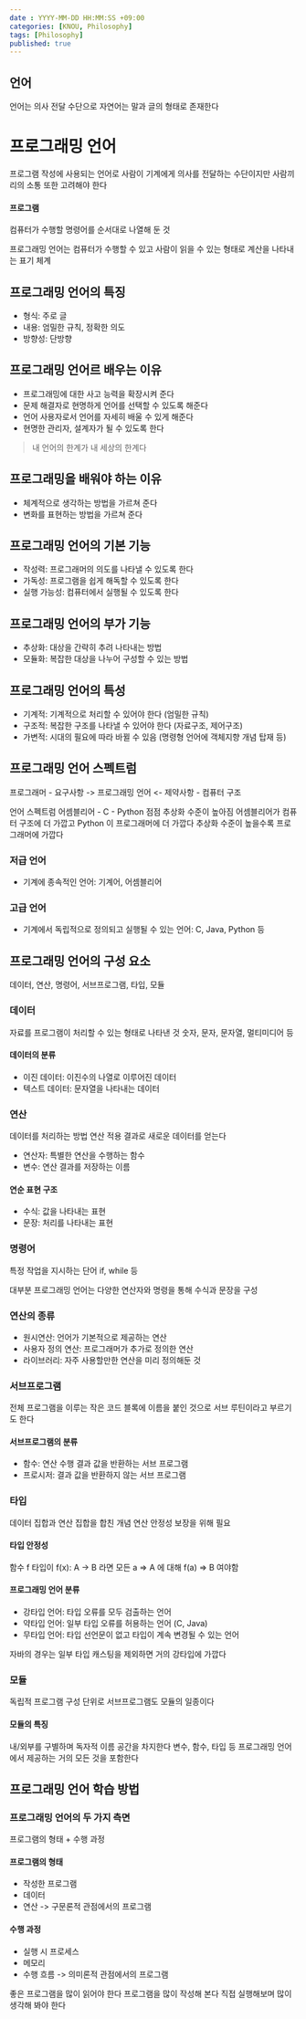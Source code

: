 ```yaml
---
date : YYYY-MM-DD HH:MM:SS +09:00
categories: [KNOU, Philosophy]
tags: [Philosophy]
published: true
---
```


## 언어
언어는 의사 전달 수단으로
자연어는 말과 글의 형태로 존재한다

# 프로그래밍 언어
프로그램 작성에 사용되는 언어로 
사람이 기계에게 의사를 전달하는 수단이지만
사람끼리의 소통 또한 고려해야 한다

#### 프로그램
컴퓨터가 수행할 명령어를 순서대로 나열해 둔 것

프로그래밍 언어는 컴퓨터가 수행할 수 있고
사람이 읽을 수 있는 형태로 계산을 나타내는 표기 체계

## 프로그래밍 언어의 특징
- 형식: 주로 글
- 내용: 엄밀한 규칙, 정확한 의도
- 방향성: 단방향

## 프로그래밍 언어르 배우는 이유
- 프로그래밍에 대한 사고 능력을 확장시켜 준다
- 문제 해결자로 현명하게 언어를 선택할 수 있도록 해준다
- 언어 사용자로서 언어를 자세히 배울 수 있게 해준다
- 현명한 관리자, 설계자가 될 수 있도록 한다

> 내 언어의 한계가 내 세상의 한계다 

## 프로그래밍을 배워야 하는 이유
- 체계적으로 생각하는 방법을 가르쳐 준다
- 변화를 표현하는 방법을 가르쳐 준다

## 프로그래밍 언어의 기본 기능
- 작성력: 프로그래머의 의도를 나타낼 수 있도록 한다
- 가독성: 프로그램을 쉽게 해독할 수 있도록 한다
- 실행 가능성: 컴퓨터에서 실행될 수 있도록 한다

## 프로그래밍 언어의 부가 기능
- 추상화: 대상을 간략히 추려 나타내는 방법
- 모듈화: 복잡한 대상을 나누어 구성할 수 있는 방법

## 프로그래밍 언어의 특성
- 기계적: 기계적으로 처리할 수 있어야 한다 (엄밀한 규칙)
- 구조적: 복잡한 구조를 나타낼 수 있어야 한다 (자료구조, 제어구조)
- 가변적: 시대의 필요에 따라 바뀔 수 있음 (명령형 언어에 객체지향 개념 탑재 등)

## 프로그래밍 언어 스펙트럼
프로그래머 - 요구사항 -> 프로그래밍 언어 <- 제약사항 - 컴퓨터 구조

언어 스펙트럼
어셈블리어 - C - Python
점점 추상화 수준이 높아짐
어셈블리어가 컴퓨터 구조에 더 가깝고
Python 이 프로그래머에 더 가깝다
추상화 수준이 높을수록 프로그래머에 가깝다

### 저급 언어
- 기계에 종속적인 언어: 기계어, 어셈블리어

### 고급 언어
- 기계에서 독립적으로 정의되고 실행될 수 있는 언어: C, Java, Python 등

## 프로그래밍 언어의 구성 요소
데이터, 연산, 명령어, 서브프로그램, 타입, 모듈

### 데이터
자료를 프로그램이 처리할 수 있는 형태로 나타낸 것
숫자, 문자, 문자열, 멀티미디어 등

#### 데이터의 분류
- 이진 데이터: 이진수의 나열로 이루어진 데이터
- 텍스트 데이터: 문자열을 나타내는 데이터

### 연산
데이터를 처리하는 방법
연산 적용 결과로 새로운 데이터를 얻는다

- 연산자: 특별한 연산을 수행하는 함수
- 변수: 연산 결과를 저장하는 이름

#### 연순 표현 구조
- 수식: 값을 나타내는 표현
- 문장: 처리를 나타내는 표현

### 명령어
특정 작업을 지시하는 단어
if, while 등

대부분 프로그래밍 언어는 다양한 연산자와 명령을 통해 
수식과 문장을 구성

### 연산의 종류
- 원시연산: 언어가 기본적으로 제공하는 연산
- 사용자 정의 연산: 프로그래머가 추가로 정의한 연산
- 라이브러리: 자주 사용할만한 연산을 미리 정의해둔 것

### 서브프로그램
전체 프로그램을 이루는 작은 코드 블록에
이름을 붙인 것으로 서브 루틴이라고 부르기도 한다

#### 서브프로그램의 분류
- 함수: 연산 수행 결과 값을 반환하는 서브 프로그램
- 프로시저: 결과 값을 반환하지 않는 서브 프로그램

### 타입
데이터 집합과 연산 집합을 합친 개념
연산 안정성 보장을 위해 필요

#### 타입 안정성
함수 f 타입이 f(x): A -> B 라면
모든 a => A 에 대해 f(a) => B 여야함

#### 프로그래밍 언어 분류
- 강타입 언어: 타입 오류를 모두 검출하는 언어
- 약타입 언어: 일부 타입 오류를 허용하는 언어 (C, Java)
- 무타입 언어: 타입 선언문이 없고 타입이 계속 변경될 수 있는 언어

자바의 경우는 일부 타입 캐스팅을 제외하면 거의 강타입에 가깝다

### 모듈
독립적 프로그램 구성 단위로 서브프로그램도 모듈의 일종이다
#### 모듈의 특징
내/외부를 구별하며 독자적 이름 공간을 차지한다
변수, 함수, 타입 등 프로그래밍 언어에서 제공하는 거의 모든 것을 포함한다


## 프로그래밍 언어 학습 방법

### 프로그래밍 언어의 두 가지 측면
프로그램의 형태 + 수행 과정

#### 프로그램의 형태
- 작성한 프로그램
- 데이터
- 연산
-> 구문론적 관점에서의 프로그램

#### 수행 과정
- 실행 시 프로세스
- 메모리
- 수행 흐름
-> 의미론적 관점에서의 프로그램

좋은 프로그램을 많이 읽어야 한다
프로그램을 많이 작성해 본다
직접 실행해보며 많이 생각해 봐야 한다


